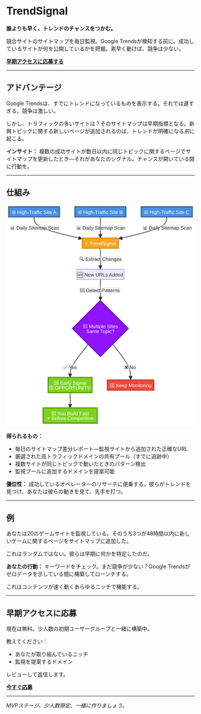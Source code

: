 # **TrendSignal**

**誰よりも早く、トレンドのチャンスをつかむ。**

競合サイトのサイトマップを毎日監視。Google Trendsが検知する前に、成功しているサイトが何を公開しているかを把握。素早く動けば、競争は少ない。

**[早期アクセスに応募する](https://docs.google.com/forms/d/e/1FAIpQLSfDD3Al8JbeqG56_6QbeZVOYJLNM70vn-SKFo45zWJPTqnHlg/viewform?usp=header)**

---

## **アドバンテージ**

Google Trendsは、すでにトレンドになっているものを表示する。それでは遅すぎる。競争は激しい。

しかし、トラフィックの多いサイトは？そのサイトマップは早期指標となる。新興トピックに関する新しいページが追加されるのは、トレンドが明確になる*前*に起こる。

**インサイト：** 複数の成功サイトが数日以内に同じトピックに関するページでサイトマップを更新したとき—それがあなたのシグナル。チャンスが開いている間に行動を。

---

## **仕組み**

![仕組み](assets/how-it-works.svg)

**得られるもの：**

- 毎日のサイトマップ差分レポート—監視サイトから追加された正確なURL
- 厳選された高トラフィックドメインの共有プール（すでに追跡中）
- 複数サイトが同じトピックで動いたときのパターン検出
- 監視プールに追加するドメインを提案可能

**優位性：** 成功しているオペレーターのリサーチに便乗する。彼らがトレンドを見つけ、あなたは彼らの動きを見て、先手を打つ。

---

## **例**

あなたは20のゲームサイトを監視している。そのうち3つが48時間以内に新しいゲームに関するページをサイトマップに追加した。

これはランダムではない。彼らは早期に何かを特定したのだ。

**あなたの行動：** キーワードをチェック。まだ競争が少ない？Google Trendsがゼロデータを示している間に構築してローンチする。

これはコンテンツが速く動くあらゆるニッチで機能する。

---

## **早期アクセスに応募**

現在は無料。少人数の初期ユーザーグループと一緒に構築中。

教えてください：
- あなたが取り組んでいるニッチ
- 監視を提案するドメイン

レビューして返信します。

**[今すぐ応募](https://docs.google.com/forms/d/e/1FAIpQLSfDD3Al8JbeqG56_6QbeZVOYJLNM70vn-SKFo45zWJPTqnHlg/viewform?usp=header)**

---

*MVPステージ。少人数限定。一緒に作りましょう。*
